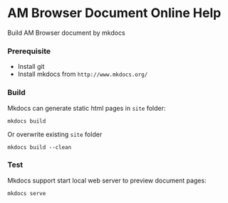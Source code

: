 # AM Browser Document Online Help

Build AM Browser document by mkdocs

### Prerequisite

- Install git
- Install mkdocs from `http://www.mkdocs.org/`

### Build

Mkdocs can generate static html pages in `site` folder: 

```
mkdocs build
```
Or overwrite existing `site` folder
```
mkdocs build --clean
```

### Test

Mkdocs support start local web server to preview document pages:

```
mkdocs serve
```